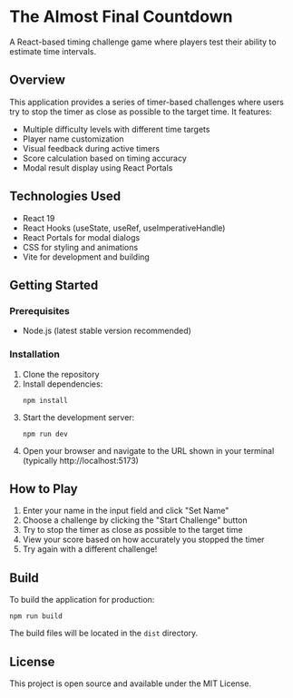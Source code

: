 # The Almost Final Countdown

A React-based timing challenge game where players test their ability to estimate time intervals.

## Overview

This application provides a series of timer-based challenges where users try to stop the timer as close as possible to the target time. It features:

- Multiple difficulty levels with different time targets
- Player name customization
- Visual feedback during active timers
- Score calculation based on timing accuracy
- Modal result display using React Portals

## Technologies Used

- React 19
- React Hooks (useState, useRef, useImperativeHandle)
- React Portals for modal dialogs
- CSS for styling and animations
- Vite for development and building

## Getting Started

### Prerequisites

- Node.js (latest stable version recommended)

### Installation

1. Clone the repository
2. Install dependencies:
   ```
   npm install
   ```
3. Start the development server:
   ```
   npm run dev
   ```
4. Open your browser and navigate to the URL shown in your terminal (typically http://localhost:5173)

## How to Play

1. Enter your name in the input field and click "Set Name"
2. Choose a challenge by clicking the "Start Challenge" button
3. Try to stop the timer as close as possible to the target time
4. View your score based on how accurately you stopped the timer
5. Try again with a different challenge!

## Build

To build the application for production:

```
npm run build
```

The build files will be located in the `dist` directory.

## License

This project is open source and available under the MIT License. 